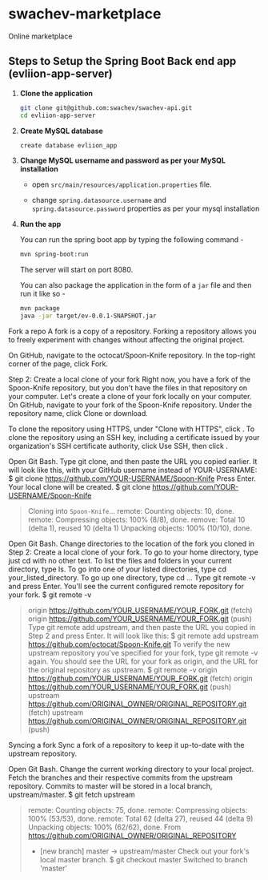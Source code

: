 # swachev-marketplace
Online marketplace

## Steps to Setup the Spring Boot Back end app (evliion-app-server)

1. **Clone the application**

	```bash
	git clone git@github.com:swachev/swachev-api.git
	cd evliion-app-server
	```

2. **Create MySQL database**

	```bash
	create database evliion_app
	```

3. **Change MySQL username and password as per your MySQL installation**

	+ open `src/main/resources/application.properties` file.

	+ change `spring.datasource.username` and `spring.datasource.password` properties as per your mysql installation

4. **Run the app**

	You can run the spring boot app by typing the following command -

	```bash
	mvn spring-boot:run
	```

	The server will start on port 8080.

	You can also package the application in the form of a `jar` file and then run it like so -

	```bash
	mvn package
	java -jar target/ev-0.0.1-SNAPSHOT.jar
	```


Fork a repo
A fork is a copy of a repository. Forking a repository allows you to freely experiment with changes without affecting the original project.

On GitHub, navigate to the octocat/Spoon-Knife repository.
In the top-right corner of the page, click Fork. 

Step 2: Create a local clone of your fork
Right now, you have a fork of the Spoon-Knife repository, but you don't have the files in that repository on your computer. Let's create a clone of your fork locally on your computer.
On GitHub, navigate to your fork of the Spoon-Knife repository.
Under the repository name, click Clone or download. 


To clone the repository using HTTPS, under "Clone with HTTPS", click . To clone the repository using an SSH key, including a certificate issued by your organization's SSH certificate authority, click Use SSH, then click . 


Open Git Bash.
Type git clone, and then paste the URL you copied earlier. It will look like this, with your GitHub username instead of YOUR-USERNAME:
$ git clone https://github.com/YOUR-USERNAME/Spoon-Knife
Press Enter. Your local clone will be created.
$ git clone https://github.com/YOUR-USERNAME/Spoon-Knife
> Cloning into `Spoon-Knife`...
> remote: Counting objects: 10, done.
> remote: Compressing objects: 100% (8/8), done.
> remove: Total 10 (delta 1), reused 10 (delta 1)
> Unpacking objects: 100% (10/10), done.

Open Git Bash.
Change directories to the location of the fork you cloned in Step 2: Create a local clone of your fork.
To go to your home directory, type just cd with no other text.
To list the files and folders in your current directory, type ls.
To go into one of your listed directories, type cd your_listed_directory.
To go up one directory, type cd ...
Type git remote -v and press Enter. You'll see the current configured remote repository for your fork.
$ git remote -v
> origin  https://github.com/YOUR_USERNAME/YOUR_FORK.git (fetch)
> origin  https://github.com/YOUR_USERNAME/YOUR_FORK.git (push)
Type git remote add upstream, and then paste the URL you copied in Step 2 and press Enter. It will look like this:
$ git remote add upstream https://github.com/octocat/Spoon-Knife.git
To verify the new upstream repository you've specified for your fork, type git remote -v again. You should see the URL for your fork as origin, and the URL for the original repository as upstream.
$ git remote -v
> origin    https://github.com/YOUR_USERNAME/YOUR_FORK.git (fetch)
> origin    https://github.com/YOUR_USERNAME/YOUR_FORK.git (push)
> upstream  https://github.com/ORIGINAL_OWNER/ORIGINAL_REPOSITORY.git (fetch)
> upstream  https://github.com/ORIGINAL_OWNER/ORIGINAL_REPOSITORY.git (push)

Syncing a fork
Sync a fork of a repository to keep it up-to-date with the upstream repository.

Open Git Bash.
Change the current working directory to your local project.
Fetch the branches and their respective commits from the upstream repository. Commits to master will be stored in a local branch, upstream/master.
$ git fetch upstream
> remote: Counting objects: 75, done.
> remote: Compressing objects: 100% (53/53), done.
> remote: Total 62 (delta 27), reused 44 (delta 9)
> Unpacking objects: 100% (62/62), done.
> From https://github.com/ORIGINAL_OWNER/ORIGINAL_REPOSITORY
>  * [new branch]      master     -> upstream/master
Check out your fork's local master branch.
$ git checkout master
> Switched to branch 'master'
